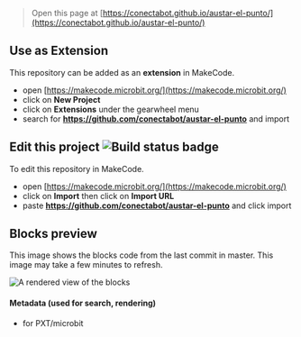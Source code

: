 
> Open this page at [https://conectabot.github.io/austar-el-punto/](https://conectabot.github.io/austar-el-punto/)

## Use as Extension

This repository can be added as an **extension** in MakeCode.

* open [https://makecode.microbit.org/](https://makecode.microbit.org/)
* click on **New Project**
* click on **Extensions** under the gearwheel menu
* search for **https://github.com/conectabot/austar-el-punto** and import

## Edit this project ![Build status badge](https://github.com/conectabot/austar-el-punto/workflows/MakeCode/badge.svg)

To edit this repository in MakeCode.

* open [https://makecode.microbit.org/](https://makecode.microbit.org/)
* click on **Import** then click on **Import URL**
* paste **https://github.com/conectabot/austar-el-punto** and click import

## Blocks preview

This image shows the blocks code from the last commit in master.
This image may take a few minutes to refresh.

![A rendered view of the blocks](https://github.com/conectabot/austar-el-punto/raw/master/.github/makecode/blocks.png)

#### Metadata (used for search, rendering)

* for PXT/microbit
<script src="https://makecode.com/gh-pages-embed.js"></script><script>makeCodeRender("{{ site.makecode.home_url }}", "{{ site.github.owner_name }}/{{ site.github.repository_name }}");</script>
